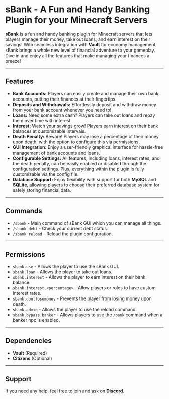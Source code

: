 # sBank - A Fun and Handy Banking Plugin for your Minecraft Servers

**sBank** is a fun and handy banking plugin for Minecraft servers that lets players manage their money, take out loans, and earn interest on their savings! With seamless integration with **Vault** for economy management, sBank brings a whole new level of financial adventure to your gameplay. Dive in and enjoy all the features that make managing your finances a breeze!

---

## **Features**

- **Bank Accounts:** Players can easily create and manage their own bank accounts, putting their finances at their fingertips.
- **Deposits and Withdrawals:** Effortlessly deposit and withdraw money from your bank account whenever you need to!
- **Loans:** Need some extra cash? Players can take out loans and repay them over time with interest.
- **Interest:** Watch your savings grow! Players earn interest on their bank balances at customizable intervals.
- **Death Penalty:** Beware! Players may lose a percentage of their money upon death, with the option to configure this via permissions.
- **GUI Integration:** Enjoy a user-friendly graphical interface for hassle-free management of bank accounts and loans.
- **Configurable Settings:** All features, including loans, interest rates, and the death penalty, can be easily enabled or disabled through the configuration settings. Plus, everything within the plugin is fully customizable via the config file.
- **Database Support:** Enjoy flexibility with support for both **MySQL** and **SQLite**, allowing players to choose their preferred database system for safely storing financial data.

---

## **Commands**

- `/sbank` - Main command of sBank GUI which you can manage all things.
- `/sbank debt` - Check your current debt status.
- `/sbank reload` - Reload the plugin configuration.

---

## **Permissions**

- `sbank.use` - Allows the player to use the sBank GUI.
- `sbank.loan` - Allows the player to take out loans.
- `sbank.interest` - Allows the player to earn interest on their bank balance.
- `sbank.interest.<percentage>` - Allow players or roles to have custom interest rates.
- `sbank.dontlosemoney` - Prevents the player from losing money upon death.
- `sbank.admin` - Allows the player to use the reload command.
- `sbank.bypass.banker` - Allows players to use the `/bank` command when a banker npc is enabled.
---

## **Dependencies**

- **Vault** (Required)
- **Citizens** (Optional)
---

## **Support**

If you need any help, feel free to join and ask on [**Discord**](https://discord.gg/FSTJhYPg9c).